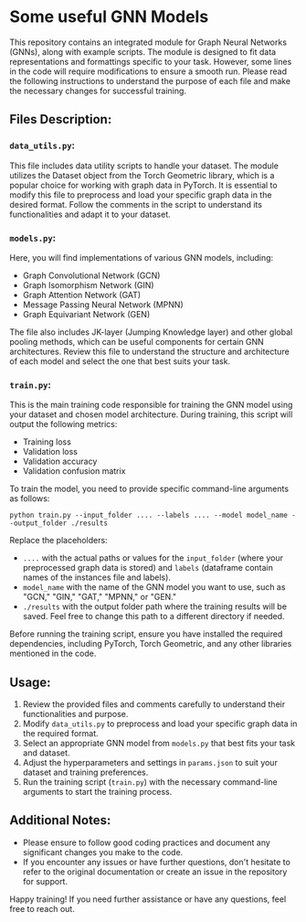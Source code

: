 # Some useful GNN Models

This repository contains an integrated module for Graph Neural Networks (GNNs), along with example scripts. The module is designed to fit data representations and formattings specific to your task. However, some lines in the code will require modifications to ensure a smooth run. Please read the following instructions to understand the purpose of each file and make the necessary changes for successful training.

## Files Description:

### `data_utils.py`:

This file includes data utility scripts to handle your dataset. The module utilizes the Dataset object from the Torch Geometric library, which is a popular choice for working with graph data in PyTorch. It is essential to modify this file to preprocess and load your specific graph data in the desired format. Follow the comments in the script to understand its functionalities and adapt it to your dataset.

### `models.py`:

Here, you will find implementations of various GNN models, including:
- Graph Convolutional Network (GCN)
- Graph Isomorphism Network (GIN)
- Graph Attention Network (GAT)
- Message Passing Neural Network (MPNN)
- Graph Equivariant Network (GEN)

The file also includes JK-layer (Jumping Knowledge layer) and other global pooling methods, which can be useful components for certain GNN architectures. Review this file to understand the structure and architecture of each model and select the one that best suits your task.

### `train.py`:

This is the main training code responsible for training the GNN model using your dataset and chosen model architecture. During training, this script will output the following metrics:
- Training loss
- Validation loss
- Validation accuracy
- Validation confusion matrix

To train the model, you need to provide specific command-line arguments as follows:

```
python train.py --input_folder .... --labels .... --model model_name --output_folder ./results
```

Replace the placeholders:
- `....` with the actual paths or values for the `input_folder` (where your preprocessed graph data is stored) and `labels` (dataframe contain names of the instances file and labels).
- `model_name` with the name of the GNN model you want to use, such as "GCN," "GIN," "GAT," "MPNN," or "GEN."
- `./results` with the output folder path where the training results will be saved. Feel free to change this path to a different directory if needed.

Before running the training script, ensure you have installed the required dependencies, including PyTorch, Torch Geometric, and any other libraries mentioned in the code.

## Usage:

1. Review the provided files and comments carefully to understand their functionalities and purpose.
2. Modify `data_utils.py` to preprocess and load your specific graph data in the required format.
3. Select an appropriate GNN model from `models.py` that best fits your task and dataset.
4. Adjust the hyperparameters and settings in `params.json` to suit your dataset and training preferences.
5. Run the training script (`train.py`) with the necessary command-line arguments to start the training process.

## Additional Notes:

- Please ensure to follow good coding practices and document any significant changes you make to the code.
- If you encounter any issues or have further questions, don't hesitate to refer to the original documentation or create an issue in the repository for support.

Happy training! If you need further assistance or have any questions, feel free to reach out.
